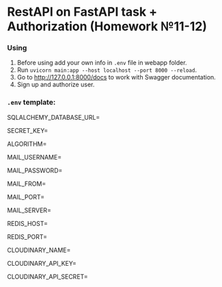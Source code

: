 # RestAPI on FastAPI task + Authorization (Homework №11-12)

### Using
1. Before using add your own info in `.env` file in webapp folder.
2. Run `uvicorn main:app --host localhost --port 8000 --reload`.
3. Go to http://127.0.0.1:8000/docs to work with Swagger documentation.
4. Sign up and authorize user.

### `.env` template:

SQLALCHEMY_DATABASE_URL=

SECRET_KEY=

ALGORITHM=

MAIL_USERNAME=

MAIL_PASSWORD=

MAIL_FROM=

MAIL_PORT=

MAIL_SERVER=

REDIS_HOST=

REDIS_PORT=

CLOUDINARY_NAME=

CLOUDINARY_API_KEY=

CLOUDINARY_API_SECRET=